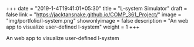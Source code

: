 +++
date = "2019-1-4T19:41:01+05:30"
title = "L-system Simulator"
draft = false
link = "https://jacktansnake.github.io/COMP_361_Project/"
image = "img/portfolio/l-system.png"
showonlyimage = false
description = "An web app to visualize user-defined l-system"
weight = 1
+++

An web app to visualize user-defined l-system
<!--more-->